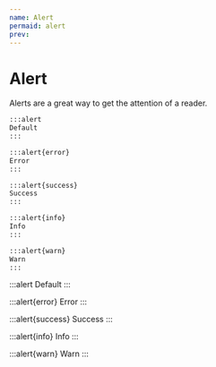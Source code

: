 ```yaml
---
name: Alert
permaid: alert
prev:
---
```


# Alert

Alerts are a great way to get the attention of a reader.

```md
:::alert
Default
:::

:::alert{error}
Error
:::

:::alert{success}
Success
:::

:::alert{info}
Info
:::

:::alert{warn}
Warn
:::
```

:::alert
Default
:::

:::alert{error}
Error
:::

:::alert{success}
Success
:::

:::alert{info}
Info
:::

:::alert{warn}
Warn
:::
